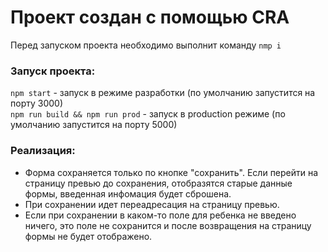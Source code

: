 # Проект создан с помощью CRA  

Перед запуском проекта необходимо выполнит команду `nmp i`  

### Запуск проекта:   
`npm start` - запуск в режиме разработки (по умолчанию запустится на порту 3000)  
`npm run build && npm run prod` - запуск в production режиме (по умолчанию запустится на порту 5000)  


### Реализация:
- Форма сохраняется только по кнопке "сохранить". Если перейти на страницу превью до сохранения, отобразятся старые данные формы, введенная инфомация будет сброшена.  
- При сохранении идет переадресация на страницу превью.  
- Если при сохранении в каком-то поле для ребенка не введено ничего, это поле не сохранится и после возвращения на страницу формы не будет отображено.  
